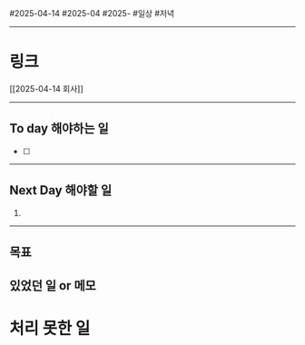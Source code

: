 #2025-04-14 #2025-04 #2025-
#일상 #저녁 

-------
# 링크
[[2025-04-14 회사]]

---
## To day 해야하는 일
- [ ] 

---
## Next Day 해야할 일
1. 

---

## 목표


## 있었던 일  or 메모


# 처리 못한 일